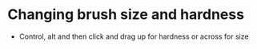 # Changing brush size and hardness
- Control, alt and then click and drag up for hardness or across for size